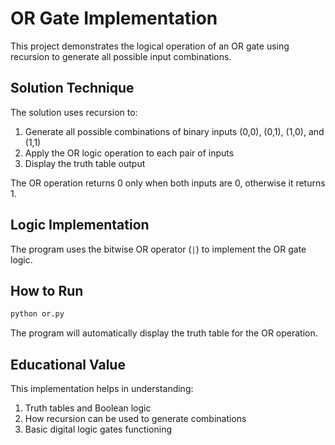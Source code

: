 # OR Gate Implementation

This project demonstrates the logical operation of an OR gate using recursion to generate all possible input combinations.

## Solution Technique

The solution uses recursion to:

1. Generate all possible combinations of binary inputs (0,0), (0,1), (1,0), and (1,1)
2. Apply the OR logic operation to each pair of inputs
3. Display the truth table output

The OR operation returns 0 only when both inputs are 0, otherwise it returns 1.

## Logic Implementation

The program uses the bitwise OR operator (`|`) to implement the OR gate logic.

## How to Run

```bash
python or.py
```

The program will automatically display the truth table for the OR operation.

## Educational Value

This implementation helps in understanding:
1. Truth tables and Boolean logic
2. How recursion can be used to generate combinations
3. Basic digital logic gates functioning
